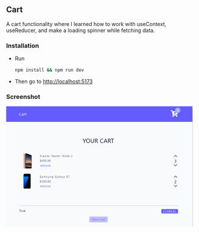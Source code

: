 ## Cart

A cart functionality where I learned how to work with useContext, useReducer, and make a loading spinner while fetching data.

### Installation

- Run
  ```bash
  npm install && npm run dev
  ```
- Then go to [http://localhost:5173](http://localhost:5173)

### Screenshot

![screenshot](screenshot.png)
